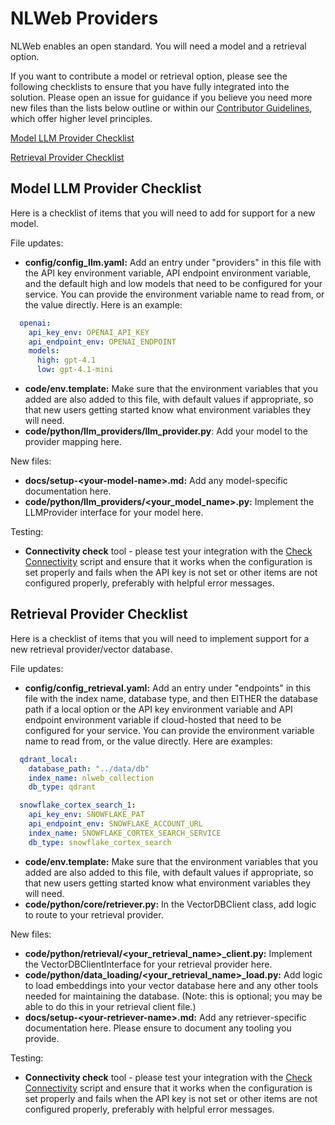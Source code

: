 # NLWeb Providers

NLWeb enables an open standard.  You will need a model and a retrieval option.

If you want to contribute a model or retrieval option, please see the following checklists to ensure that you have fully integrated into the solution. Please open an issue for guidance if you believe you need more new files than the lists below outline or within our [Contributor Guidelines](../CONTRIBUTING.md), which offer higher level principles.

[Model LLM Provider Checklist](#model-llm-provider-checklist)

[Retrieval Provider Checklist](#retrieval-provider-checklist)

## Model LLM Provider Checklist

Here is a checklist of items that you will need to add for support for a new model.

File updates:

- **config/config_llm.yaml:** Add an entry under "providers" in this file with the API key environment variable, API endpoint environment variable, and the default high and low models that need to be configured for your service.  You can provide the environment variable name to read from, or the value directly.  Here is an example:

```yaml
  openai:
    api_key_env: OPENAI_API_KEY
    api_endpoint_env: OPENAI_ENDPOINT
    models:
      high: gpt-4.1
      low: gpt-4.1-mini
```

- **code/env.template:** Make sure that the environment variables that you added are also added to this file, with default values if appropriate, so that new users getting started know what environment variables they will need.
- **code/python/llm_providers/llm_provider.py**: Add your model to the provider mapping here.

New files:

- **docs/setup-&lt;your-model-name&gt;.md:** Add any model-specific documentation here.
- **code/python/llm_providers/&lt;your_model_name&gt;.py:** Implement the LLMProvider interface for your model here.

Testing:

- **Connectivity check** tool - please test your integration with the [Check Connectivity](../code/python/testing/check_connectivity.py) script and ensure that it works when the configuration is set properly and fails when the API key is not set or other items are not configured properly, preferably with helpful error messages.

## Retrieval Provider Checklist

Here is a checklist of items that you will need to implement support for a new retrieval provider/vector database.

File updates:

- **config/config_retrieval.yaml:** Add an entry under "endpoints" in this file with the index name, database type, and then EITHER the database path if a local option or the API key environment variable and API endpoint environment variable if cloud-hosted that need to be configured for your service.  You can provide the environment variable name to read from, or the value directly.  Here are examples:

```yaml
  qdrant_local:
    database_path: "../data/db"
    index_name: nlweb_collection
    db_type: qdrant

  snowflake_cortex_search_1:
    api_key_env: SNOWFLAKE_PAT
    api_endpoint_env: SNOWFLAKE_ACCOUNT_URL
    index_name: SNOWFLAKE_CORTEX_SEARCH_SERVICE
    db_type: snowflake_cortex_search
```

- **code/env.template:** Make sure that the environment variables that you added are also added to this file, with default values if appropriate, so that new users getting started know what environment variables they will need.
- **code/python/core/retriever.py:** In the VectorDBClient class, add logic to route to your retrieval provider.

New files:

- **code/python/retrieval/&lt;your_retrieval_name&gt;_client.py:** Implement the VectorDBClientInterface for your retrieval provider here.
- **code/python/data_loading/&lt;your_retrieval_name&gt;_load.py:** Add logic to load embeddings into your vector database here and any other tools needed for maintaining the database. (Note: this is optional; you may be able to do this in your retrieval client file.)
- **docs/setup-&lt;your-retriever-name&gt;.md:** Add any retriever-specific documentation here.  Please ensure to document any tooling you provide.

Testing:

- **Connectivity check** tool - please test your integration with the [Check Connectivity](../code/python/testing/check_connectivity.py) script and ensure that it works when the configuration is set properly and fails when the API key is not set or other items are not configured properly, preferably with helpful error messages.
